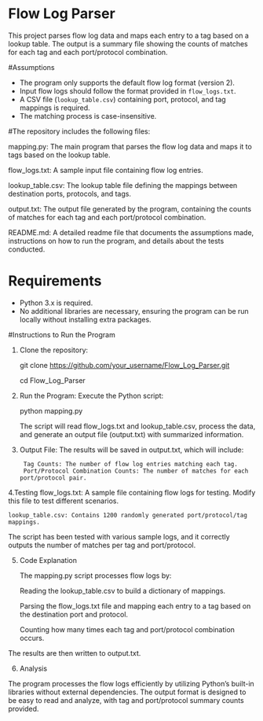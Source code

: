 

# Flow Log Parser

This project parses flow log data and maps each entry to a tag based on a lookup table. The output is a summary file showing the counts of matches for each tag and each port/protocol combination.

#Assumptions

- The program only supports the default flow log format (version 2).
- Input flow logs should follow the format provided in `flow_logs.txt`.
- A CSV file (`lookup_table.csv`) containing port, protocol, and tag mappings is required.
- The matching process is case-insensitive.

#The repository includes the following files:

mapping.py: The main program that parses the flow log data and maps it to tags based on the lookup table.

flow_logs.txt: A sample input file containing flow log entries.

lookup_table.csv: The lookup table file defining the mappings between destination ports, protocols, and tags.

output.txt: The output file generated by the program, containing the counts of matches for each tag and each port/protocol combination.

README.md: A detailed readme file that documents the assumptions made, instructions on how to run the program, and details about the tests conducted.

# Requirements

- Python 3.x is required.
- No additional libraries are necessary, ensuring the program can be run locally without installing extra packages.

#Instructions to Run the Program

1. Clone the repository:
   
   git clone https://github.com/your_username/Flow_Log_Parser.git
   
   cd Flow_Log_Parser
   
2. Run the Program: Execute the Python script:
    
    python mapping.py
    
    The script will read flow_logs.txt and lookup_table.csv, process the data, and generate an output file (output.txt) with   summarized information.

3. Output File: The results will be saved in output.txt, which will include:

        Tag Counts: The number of flow log entries matching each tag.
        Port/Protocol Combination Counts: The number of matches for each port/protocol pair.
        
4.Testing
    flow_logs.txt: A sample file containing flow logs for testing. Modify this file to test different scenarios.
    
    lookup_table.csv: Contains 1200 randomly generated port/protocol/tag mappings.

The script has been tested with various sample logs, and it correctly outputs the number of matches per tag and port/protocol.

5. Code Explanation
   
   The mapping.py script processes flow logs by:

   Reading the lookup_table.csv to build a dictionary of mappings.

   Parsing the flow_logs.txt file and mapping each entry to a tag based on the destination port and protocol.

   Counting how many times each tag and port/protocol combination occurs.

The results are then written to output.txt.

6. Analysis

The program processes the flow logs efficiently by utilizing Python’s built-in libraries without external dependencies.
The output format is designed to be easy to read and analyze, with tag and port/protocol summary counts provided.

